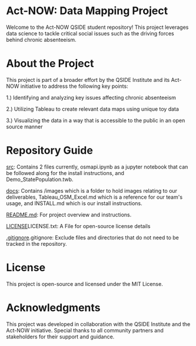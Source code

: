 # Act-NOW: Data Mapping Project

Welcome to the Act-NOW QSIDE student repository! This project leverages data science to tackle critical social issues such as the driving forces behind chronic absenteeism. 

# About the Project

This project is part of a broader effort by the QSIDE Institute and its Act-NOW initiative to address the following key points:

1.) Identifying and analyzing key issues affecting chronic absenteeism

2.) Utilizing Tableau to create relevant data maps using unique toy data

3.) Visualizing the data in a way that is accessible to the public in an open source manner

# Repository Guide

[src](/src): Contains 2 files currently, osmapi.ipynb as a jupyter notebook that can be followed along for the install instructions, and Demo_StatePopulation.twb.

[docs](/docs): Contains /images which is a folder to hold images relating to our deliverables, Tableau_OSM_Excel.md which is a reference for our team's usage, and INSTALL.md which is our install instructions.


[README.md](README.md): For project overview and instructions.

[LICENSE](LICENSE)LICENSE.txt: A File for open-source license details


[.gitignore](.gitignore).gitignore: Exclude files and directories that do not need to be tracked in the repository.

# License

This project is open-source and licensed under the MIT License.

# Acknowledgments

This project was developed in collaboration with the QSIDE Institute and the Act-NOW initiative. Special thanks to all community partners and stakeholders for their support and guidance.

